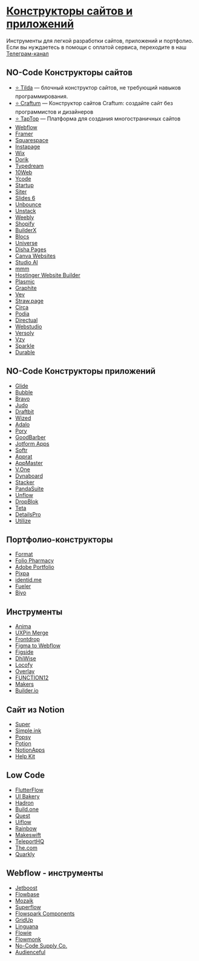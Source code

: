 # <u>Конструкторы сайтов и приложений</u>
Инструменты для легкой разработки сайтов, приложений и портфолио. 
Если вы нуждаетесь в помощи с оплатой сервиса, переходите в наш [Телеграм-канал](https://t.me/+A3DBX3CPsF02YzRi)


## NO-Code Конструкторы сайтов
- [⭐️ Tilda](https://tilda.cc/?r=1037266) <Badge type="tip" text="FP" /> — блочный конструктор сайтов, не требующий навыков программирования.
- [⭐️ Craftum](https://craftum.com/?id=443660&ref=descience) — Конструктор сайтов Craftum: создайте сайт без программистов и дизайнеров
- [⭐️ TapTop](https://dashboard.taptop.pro/?ref=756690) — Платформа для создания многостраничных сайтов
- [Webflow](https://webflow.io/) <Badge type="tip" text="FP" />
- [Framer](https://www.framer.com/) <Badge type="tip" text="FP" />
- [Squarespace](https://www.squarespace.com/) <Badge type="warning" text="P" />
- [Instapage](https://get.instapage.com/) <Badge type="warning" text="P" />
- [Wix](https://www.wix.com/) <Badge type="warning" text="P" />
- [Dorik](https://dorik.com/) <Badge type="warning" text="P" />
- [Typedream](https://typedream.com/) <Badge type="tip" text="FP" />
- [10Web](https://10web.io/) <Badge type="warning" text="P" />
- [Ycode](https://www.ycode.com/) <Badge type="tip" text="FP" />
- [Startup](https://designmodo.com/startup/) <Badge type="tip" text="FP" />
- [Siter](https://siter.io/) <Badge type="warning" text="P" />
- [Slides 6](https://designmodo.com/slides/) <Badge type="tip" text="FP" />
- [Unbounce](https://unbounce.grsm.io/) <Badge type="warning" text="P" />
- [Unstack](https://www.unstack.com/) <Badge type="tip" text="FP" />
- [Weebly](https://shareasale.com/) <Badge type="tip" text="FP" />
- [Shopify](https://www.shopify.com/) <Badge type="tip" text="FP" />
- [BuilderX](https://builderx.io/) <Badge type="tip" text="FP" />
- [Blocs](https://blocsapp.com/) <Badge type="warning" text="P" />
- [Universe](https://onuniverse.com/) <Badge type="tip" text="FP" />
- [Disha Pages](http://disha.ng/pages/) <Badge type="tip" text="FP" />
- [Canva Websites](https://partner.canva.com/) <Badge type="info" text="F" />
- [Studio AI](https://studio.design/) <Badge type="tip" text="FP" />
- [mmm](https://build.mmm.page/) <Badge type="tip" text="FP" />
- [Hostinger Website Builder](https://www.hostg.xyz/) <Badge type="warning" text="P" />
- [Plasmic](https://www.plasmic.app/) <Badge type="tip" text="FP" />
- [Graphite](https://graphite.space/) <Badge type="warning" text="P" />
- [Vev](https://www.vev.design/) <Badge type="tip" text="FP" />
- [Straw.page](https://straw.page/) <Badge type="info" text="F" />
- [Circa](https://circa.so/) <Badge type="info" text="F" />
- [Podia](https://www.podia.com/) <Badge type="tip" text="FP" />
- [Directual](https://www.directual.com/web3) <Badge type="tip" text="FP" />
- [Webstudio](https://webstudio.is/) <Badge type="info" text="F" />
- [Versoly](https://versoly.com/) <Badge type="tip" text="FP" />
- [Vzy](https://vzy.co/) <Badge type="tip" text="FP" />
- [Sparkle](https://sparkleapp.com/) <Badge type="tip" text="FP" />
- [Durable](https://durable.co/) <Badge type="warning" text="P" />

## NO-Code Конструкторы приложений
- [Glide](https://join.glideapps.com/) <Badge type="tip" text="FP" />
- [Bubble](https://bubble.io/responsive-design) <Badge type="tip" text="FP" />
- [Bravo](https://www.bravostudio.app/) <Badge type="tip" text="FP" />
- [Judo](https://https://www.judo.app/the-mac-app) <Badge type="tip" text="FP" />
- [Draftbit](https://draftbit.com/) <Badge type="warning" text="P" />
- [Wized](https://www.wized.io/) <Badge type="tip" text="FP" />
- [Adalo](https://www.adalo.com/) <Badge type="tip" text="FP" />
- [Pory](https://pory.io/) <Badge type="tip" text="FP" />
- [GoodBarber](https://www.goodbarber.com/) <Badge type="warning" text="P" />
- [Jotform Apps](https://www.jotform.com/products/apps/) <Badge type="tip" text="FP" />
- [Softr](https://www.softr.io/) <Badge type="tip" text="FP" />
- [Apprat](https://www.apprat.io/) <Badge type="warning" text="P" />
- [AppMaster](https://appmaster.io/) <Badge type="warning" text="P" />
- [V.One](https://www.yourvone.com/) <Badge type="tip" text="FP" />
- [Dynaboard](https://dynaboard.com/) <Badge type="info" text="F" />
- [Stacker](https://www.stackerhq.com/) <Badge type="warning" text="P" />
- [PandaSuite](https://pandasuite.com/) <Badge type="tip" text="FP" />
- [Unflow](https://www.unflow.com/) <Badge type="info" text="F" />
- [DropBlok](https://dropblok.io/) <Badge type="tip" text="FP" />
- [Teta](https://teta.so/) <Badge type="tip" text="FP" />
- [DetailsPro](https://detailspro.app/) <Badge type="tip" text="FP" />
- [Utilize](https://www.utilize.app/) <Badge type="tip" text="FP" />

## Портфолио-конструкторы
- [Format](https://format.grsm.io/) <Badge type="warning" text="P" />
- [Folio Pharmacy](https://foliopharmacy.com/) <Badge type="warning" text="P" />
- [Adobe Portfolio](https://portfolio.adobe.com/) <Badge type="warning" text="P" />
- [Pixpa](https://www.pixpa.com/) <Badge type="warning" text="P" />
- [identid.me](https://identid.me/) <Badge type="tip" text="FP" />
- [Fueler](https://fueler.io/) <Badge type="tip" text="FP" />
- [Biyo](https://www.getbiyo.io/) <Badge type="tip" text="FP" />

## Инструменты
- [Anima](https://www.animaapp.com/) <Badge type="tip" text="FP" />
- [UXPin Merge](https://www.uxpin.com/merge) <Badge type="warning" text="P" />
- [Frontdrop](https://www.frontdrop.io/) <Badge type="warning" text="P" />
- [Figma to Webflow](https://webflow.partnerlinks.io/) <Badge type="info" text="F" />
- [Figside](https://figside.com/) <Badge type="tip" text="FP" />
- [DhiWise](https://www.dhiwise.com/) <Badge type="info" text="F" />
- [Locofy](https://www.locofy.ai/) <Badge type="info" text="F" />
- [Overlay](https://overlay-tech.com/) <Badge type="tip" text="FP" />
- [FUNCTION12](https://function12.io/) <Badge type="tip" text="FP" />
- [Makers](https://makers.so/) <Badge type="warning" text="P" />
- [Builder.io](https://www.builder.io/) <Badge type="tip" text="FP" />

## Сайт из Notion
- [Super](https://super.so/) <Badge type="warning" text="P" />
- [Simple.ink](https://www.simple.ink/) <Badge type="tip" text="FP" />
- [Popsy](https://popsy.co/) <Badge type="warning" text="P" />
- [Potion](https://potion.so/) <Badge type="tip" text="FP" />
- [NotionApps](https://www.notionapps.com/) <Badge type="tip" text="FP" />
- [Help Kit](https://www.helpkit.so/) <Badge type="warning" text="P" />

## Low Code
- [FlutterFlow](https://flutterflow.io/) <Badge type="tip" text="FP" />
- [UI Bakery](https://uibakery.io/) <Badge type="tip" text="FP" />
- [Hadron](https://hadron.app/) <Badge type="tip" text="FP" />
- [Build.one](https://build.one/en) <Badge type="warning" text="P" />
- [Quest](https://www.quest.ai/) <Badge type="warning" text="P" />
- [Uiflow](https://www.uiflow.com/) <Badge type="tip" text="FP" />
- [Rainbow](https://rnbw.company/) <Badge type="info" text="F" />
- [Makeswift](https://www.makeswift.com/) <Badge type="tip" text="FP" />
- [TeleportHQ](https://teleporthq.io/) <Badge type="tip" text="FP" />
- [The.com](https://www.the.com/) <Badge type="tip" text="FP" />
- [Quarkly](https://quarkly.io/) <Badge type="tip" text="FP" />

## Webflow - инструменты
- [Jetboost](https://www.jetboost.io/) <Badge type="warning" text="P" />
- [Flowbase](https://www.flowbase.co/) <Badge type="tip" text="FP" />
- [Mozaik](https://www.mozaik.design/) <Badge type="info" text="F" />
- [Superflow](https://www.getsuperflow.co/) <Badge type="warning" text="P" />
- [Flowspark Components](https://build.flowspark.co/) <Badge type="info" text="F" />
- [GridUp](https://www.gridup.io/) <Badge type="warning" text="P" />
- [Linguana](https://www.linguana.io/) <Badge type="tip" text="FP" />
- [Flowie](https://www.flowie.co/) <Badge type="info" text="F" />
- [Flowmonk](https://www.flowmonk.com/) <Badge type="warning" text="P" />
- [No-Code Supply Co.](https://www.nocodesupply.co/) <Badge type="info" text="F" />
- [Audienceful](https://www.audienceful.com/) <Badge type="tip" text="FP" />
